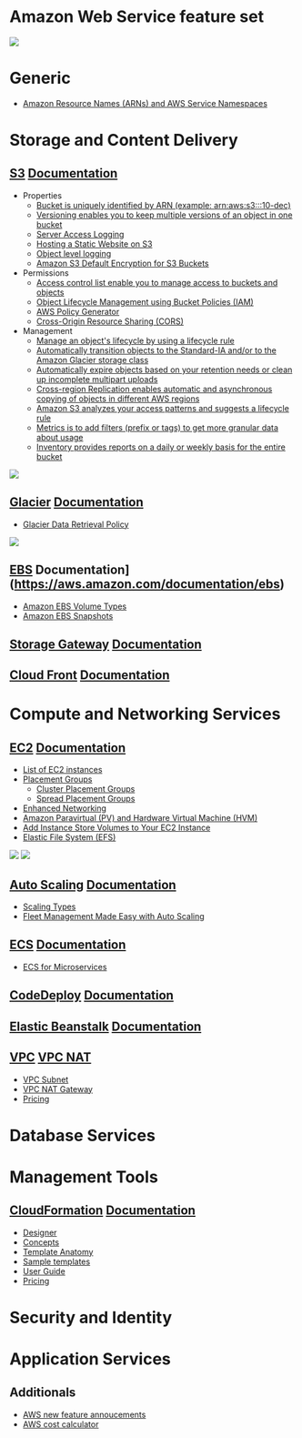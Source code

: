 # Amazon Web Service feature set

![](https://github.com/inbravo/aws-feature-set/blob/master/mind-maps/aws-all-services/aws-all-services.jpg)

# Generic
-  [Amazon Resource Names (ARNs) and AWS Service Namespaces](http://docs.aws.amazon.com/general/latest/gr/aws-arns-and-namespaces.html)

# Storage and Content Delivery

## [S3](https://aws.amazon.com/s3) [Documentation](https://aws.amazon.com/documentation/s3)
-  Properties
	-  [Bucket is uniquely identified by ARN (example: arn:aws:s3:::10-dec)](http://docs.aws.amazon.com/general/latest/gr/aws-arns-and-namespaces.html)
	-  [Versioning enables you to keep multiple versions of an object in one bucket](https://docs.aws.amazon.com/AmazonS3/latest/user-guide/enable-versioning.html)
	-  [Server Access Logging](https://docs.aws.amazon.com/AmazonS3/latest/dev/ServerLogs.html)
	-  [Hosting a Static Website on S3](https://docs.aws.amazon.com/AmazonS3/latest/dev/WebsiteHosting.html)
	-  [Object level logging](https://docs.aws.amazon.com/awscloudtrail/latest/userguide/logging-management-and-data-events-with-cloudtrail.html?icmpid=docs_cloudtrail_console#logging-data-events)
	-  [Amazon S3 Default Encryption for S3 Buckets](https://docs.aws.amazon.com/AmazonS3/latest/dev/bucket-encryption.html)
-  Permissions	
   -  [Access control list enable you to manage access to buckets and objects](http://docs.aws.amazon.com/AmazonS3/latest/dev/acl-overview.html)
   -  [Object Lifecycle Management using Bucket Policies (IAM)](https://docs.aws.amazon.com/AmazonS3/latest/dev/using-iam-policies.html)
   -  [AWS Policy Generator](https://awspolicygen.s3.amazonaws.com/policygen.html)
   -  [Cross-Origin Resource Sharing (CORS)](https://docs.aws.amazon.com/AmazonS3/latest/dev/cors.html)
-  Management	
   -  [Manage an object's lifecycle by using a lifecycle rule](https://docs.aws.amazon.com/AmazonS3/latest/dev/object-lifecycle-mgmt.html)
   -  [Automatically transition objects to the Standard-IA and/or to the Amazon Glacier storage class](https://docs.aws.amazon.com/AmazonS3/latest/dev/lifecycle-transition-general-considerations.html)
   -  [Automatically expire objects based on your retention needs or clean up incomplete multipart uploads](https://docs.aws.amazon.com/AmazonS3/latest/dev/lifecycle-expire-general-considerations.html)
   -  [Cross-region Replication enables automatic and asynchronous copying of objects in different AWS regions](https://docs.aws.amazon.com/AmazonS3/latest/dev/crr.html)
   -  [Amazon S3 analyzes your access patterns and suggests a lifecycle rule](https://docs.aws.amazon.com/AmazonS3/latest/user-guide/configure-analytics-storage-class.html)
   -  [Metrics is to add filters (prefix or tags) to get more granular data about usage](https://docs.aws.amazon.com/AmazonS3/latest/user-guide/configure-metrics-filter.html)
   -  [Inventory provides reports on a daily or weekly basis for the entire bucket](http://docs.aws.amazon.com/AmazonS3/latest/dev/storage-inventory.html)
   
![](https://github.com/inbravo/aws-feature-set/blob/master/mind-maps/storage-and-content-delivery/s3.jpg)

## [Glacier](https://aws.amazon.com/glacier) [Documentation](https://aws.amazon.com/documentation/glacier)
-  [Glacier Data Retrieval Policy](http://docs.aws.amazon.com/amazonglacier/latest/dev/data-retrieval-policy.html)

![](https://github.com/inbravo/aws-feature-set/blob/master/mind-maps/storage-and-content-delivery/glacier.jpg)

## [EBS](https://aws.amazon.com/ebs) Documentation](https://aws.amazon.com/documentation/ebs)
-  [Amazon EBS Volume Types](http://docs.aws.amazon.com/AWSEC2/latest/UserGuide/EBSVolumeTypes.html)
-  [Amazon EBS Snapshots](http://docs.aws.amazon.com/AWSEC2/latest/UserGuide/EBSSnapshots.html)

## [Storage Gateway](https://aws.amazon.com/storagegateway) [Documentation](https://aws.amazon.com/documentation/storagegateway)

## [Cloud Front](https://aws.amazon.com/cloudfront) [Documentation](https://aws.amazon.com/documentation/cloudfront)

# Compute and Networking Services

## [EC2](https://aws.amazon.com/ec2) [Documentation](https://aws.amazon.com/documentation/ec2)
-  [List of EC2 instances](https://ec2instances.info)
-  [Placement Groups](http://docs.aws.amazon.com/AWSEC2/latest/UserGuide/placement-groups.html)
	-  [Cluster Placement Groups](http://docs.aws.amazon.com/AWSEC2/latest/UserGuide/placement-groups.html#placement-groups-cluster)
	-  [Spread Placement Groups](http://docs.aws.amazon.com/AWSEC2/latest/UserGuide/placement-groups.html#placement-groups-spread)
-  [Enhanced Networking](http://docs.aws.amazon.com/AWSEC2/latest/UserGuide/enhanced-networking.html)
-  [Amazon Paravirtual (PV) and Hardware Virtual Machine (HVM)](https://cloudacademy.com/blog/aws-ami-hvm-vs-pv-paravirtual-amazon)
-  [Add Instance Store Volumes to Your EC2 Instance ](http://docs.aws.amazon.com/AWSEC2/latest/UserGuide/add-instance-store-volumes.html)
-  [Elastic File System (EFS)](http://docs.aws.amazon.com/AWSEC2/latest/UserGuide/AmazonEFS.html)

![](https://github.com/inbravo/aws-feature-set/blob/master/mind-maps/compute-and-networking-services/ec2.jpg)
![](https://github.com/inbravo/aws-feature-set/blob/master/mind-maps/compute-and-networking-services/ec2-networking.jpg)

## [Auto Scaling](https://aws.amazon.com/autoscaling) [Documentation](https://aws.amazon.com/documentation/autoscaling)
-  [Scaling Types](https://aws.amazon.com/autoscaling/#application)
-  [Fleet Management Made Easy with Auto Scaling](https://aws.amazon.com/blogs/compute/fleet-management-made-easy-with-auto-scaling)

## [ECS](https://aws.amazon.com/ecs) [Documentation](https://aws.amazon.com/documentation/ecs)
-  [ECS for Microservices](https://github.com/awslabs/ecs-refarch-cloudformation)

## [CodeDeploy](https://aws.amazon.com/codedeploy) [Documentation](https://aws.amazon.com/documentation/codedeploy)

## [Elastic Beanstalk](https://aws.amazon.com/elasticbeanstalk) [Documentation](https://aws.amazon.com/documentation/elasticbeanstalk)

## [VPC](http://docs.aws.amazon.com/AmazonVPC/latest/UserGuide/VPC_Introduction.html) [VPC NAT](http://docs.aws.amazon.com/AmazonVPC/latest/UserGuide/vpc-nat.html)
-  [VPC Subnet](http://docs.aws.amazon.com/AmazonVPC/latest/UserGuide/VPC_Subnets.html)
-  [VPC NAT Gateway](http://docs.aws.amazon.com/AmazonVPC/latest/UserGuide/vpc-nat-gateway.html)
-  [Pricing](https://aws.amazon.com/vpc/pricing)

# Database Services

# Management Tools

## [CloudFormation](https://aws.amazon.com/cloudformation) [Documentation](https://aws.amazon.com/documentation/cloudformation)
-  [Designer](https://aws.amazon.com/cloudformation/details/#designer)
-  [Concepts](http://docs.aws.amazon.com/AWSCloudFormation/latest/UserGuide/cfn-whatis-concepts.html)
-  [Template Anatomy](http://docs.aws.amazon.com/AWSCloudFormation/latest/UserGuide/template-anatomy.html)
-  [Sample templates](http://docs.aws.amazon.com/AWSCloudFormation/latest/UserGuide/cfn-sample-templates.html)
-  [User Guide](http://docs.aws.amazon.com/AWSCloudFormation/latest/UserGuide/Welcome.html)
-  [Pricing](https://aws.amazon.com/cloudformation/pricing)

# Security and Identity

# Application Services

## Additionals

- [AWS new feature annoucements](https://aws.amazon.com/new/reinvent)
- [AWS cost calculator](https://calculator.s3.amazonaws.com/index.html)